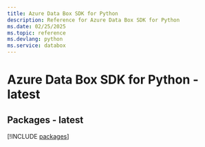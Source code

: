 ```yaml
---
title: Azure Data Box SDK for Python
description: Reference for Azure Data Box SDK for Python
ms.date: 02/25/2025
ms.topic: reference
ms.devlang: python
ms.service: databox
---
```

# Azure Data Box SDK for Python - latest
## Packages - latest
[!INCLUDE [packages](data-box-index.md)]